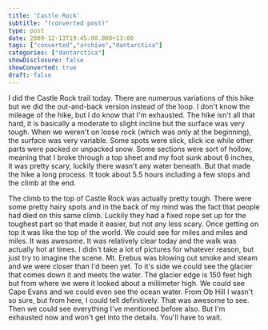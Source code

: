 ```yaml
---
title: 'Castle Rock'
subtitle: "(converted post)"
type: post
date: 2009-12-13T19:45:00.000+13:00
tags: ["converted","archive","dantarctica"]
categories: ["dantarctica"]
showDisclosure: false
showConverted: true
draft: false
---
```


I did the Castle Rock trail today. There are numerous variations of this hike but we did the out-and-back version instead of the loop. I don't know the mileage of the hike, but I do know that I'm exhausted. The hike isn't all that hard, it is basically a moderate to slight incline but the surface was very tough. When we weren't on loose rock (which was only at the beginning), the surface was very variable. Some spots were slick, slick ice while other parts were packed or unpacked snow. Some sections were sort of hollow, meaning that I broke through a top sheet and my foot sunk about 6 inches, it was pretty scary, luckily there wasn't any water beneath. But that made the hike a long process. It took about 5.5 hours including a few stops and the climb at the end.  
  
The climb to the top of Castle Rock was actually pretty tough. There were some pretty hairy spots and in the back of my mind was the fact that people had died on this same climb. Luckily they had a fixed rope set up for the toughest part so that made it easier, but not any less scary. Once getting on top it was like the top of the world. We could see for miles and miles and miles. It was awesome. It was relatively clear today and the walk was actually hot at times. I didn't take a lot of pictures for whatever reason, but just try to imagine the scene. Mt. Erebus was blowing out smoke and steam and we were closer than I'd been yet. To it's side we could see the glacier that comes down it and meets the water. The glacier edge is 150 feet high but from where we were it looked about a millimeter high. We could see Cape Evans and we could even see the ocean water. From Ob Hill I wasn't so sure, but from here, I could tell definitively. That was awesome to see. Then we could see everything I've mentioned before also. But I'm exhausted now and won't get into the details. You'll have to wait.